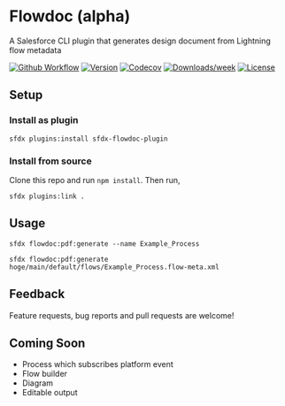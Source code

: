 # Flowdoc (alpha)
A Salesforce CLI plugin that generates design document from Lightning flow metadata

[![Github Workflow](https://github.com/shunkosa/sfdx-flowdoc-plugin/workflows/unit%20test/badge.svg?branch=master)](https://github.com/shunkosa/sfdx-flowdoc-plugin/actions?query=workflow%3A%22unit%20test%22)
[![Version](https://img.shields.io/npm/v/sfdx-flowdoc-plugin.svg)](https://npmjs.org/package/sfdx-flowdoc-plugin)
[![Codecov](https://codecov.io/gh/shunkosa/sfdx-flowdoc-plugin/branch/master/graph/badge.svg)](https://codecov.io/gh/shunkosa/sfdx-flowdoc-plugin)
[![Downloads/week](https://img.shields.io/npm/dw/sfdx-flowdoc-plugin.svg)](https://npmjs.org/package/sfdx-flowdoc-plugin)
[![License](https://img.shields.io/npm/l/sfdx-flowdoc-plugin.svg)](https://github.com/shunkosa/sfdx-flowdoc-plugin/blob/master/package.json)

## Setup
### Install as plugin
```
sfdx plugins:install sfdx-flowdoc-plugin
```

### Install from source
Clone this repo and run `npm install`. Then run,
```
sfdx plugins:link .
```

## Usage
```
sfdx flowdoc:pdf:generate --name Example_Process
```

```
sfdx flowdoc:pdf:generate hoge/main/default/flows/Example_Process.flow-meta.xml
```

## Feedback
Feature requests, bug reports and pull requests are welcome!

## Coming Soon
* Process which subscribes platform event
* Flow builder
* Diagram
* Editable output
